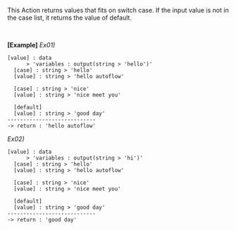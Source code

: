 This Action returns values that fits on switch case.
If the input value is not in the case list,
it returns the value of default.

<br/>

**[Example]**
*Ex01)*
```
[value] : data
      > 'variables : output(string > 'hello')'
  [case] : string > 'hello'
  [value] : string > 'hello autoflow'

  [case] : string > 'nice'
  [value] : string > 'nice meet you'

  [default]
  [value] : string > 'good day'
----------------------------
-> return : 'hello autoflow'
```

*Ex02)*
```
[value] : data
      > 'variables : output(string > 'hi')'
  [case] : string > 'hello'
  [value] : string > 'hello autoflow'

  [case] : string > 'nice'
  [value] : string > 'nice meet you'

  [default]
  [value] : string > 'good day'
----------------------------
-> return : 'good day'
```

